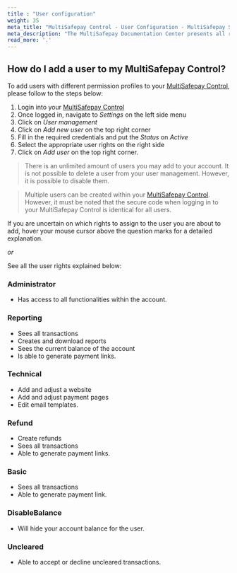 ```yaml
---
title : "User configuration"
weight: 35
meta_title: "MultiSafepay Control - User Configuration - MultiSafepay Support"
meta_description: "The MultiSafepay Documentation Center presents all relevant information about our Plugins and API. You can also find support pages for Payment Methods, Tools and General Questions as well as the contact details of our Support and Integration Teams."
read_more: '.'
---
```


## How do I add a user to my MultiSafepay Control?

To add users with different permission profiles to your [MultiSafepay Control](https://merchant.multisafepay.com), please follow to the steps below:

1. Login into your [MultiSafepay Control](https://merchant.multisafepay.com)
2. Once logged in, navigate to _Settings_ on the left side menu
3. Click on _User management_
4. Click on _Add new user_ on the top right corner
5. Fill in the required credentials and put the _Status_ on _Active_
6. Select the appropriate user rights on the right side
7. Click on _Add user_ on the top right corner.

> There is an unlimited amount of users you may add to your account. It is not possible to delete a user from your user management. However, it is possible to disable them.

> Multiple users can be created within your [MultiSafepay Control](https://merchant.multisafepay.com/). However, it must be noted that the secure code when logging in to your MultiSafepay Control is identical for all users.

If you are uncertain on which rights to assign to the user you are about to add, hover your mouse cursor above the question marks for a detailed explanation.

_or_

See all the user rights explained below:

### Administrator

* Has access to all functionalities within the account.

### Reporting

* Sees all transactions
* Creates and download reports
* Sees the current balance of the account
* Is able to generate payment links.

### Technical

* Add and adjust a website
* Add and adjust payment pages
* Edit email templates.

### Refund

* Create refunds
* Sees all transactions
* Able to generate payment links.

### Basic

* Sees all transactions
* Able to generate payment link.

### DisableBalance

* Will hide your account balance for the user.

### Uncleared

* Able to accept or decline uncleared transactions.

